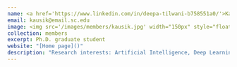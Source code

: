```yaml
---
name: <a href='https://www.linkedin.com/in/deepa-tilwani-b758551a0/'>Kausik Lakkaraju</a>
email: kausik@email.sc.edu
image: <img src='/images/members/kausik.jpg' width="150px" style="float:left; margin:0px 10px 0px 0px;">
collection: members
excerpt: Ph.D. graduate student
website: "[Home page]()"
description: "Research interests: Artificial Intelligence, Deep Learning, Neuroscience, Neurological Signal and Image Analysis."  
---
```

